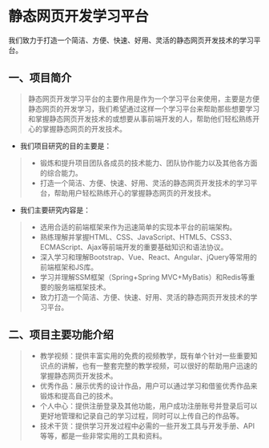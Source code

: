# 静态网页开发学习平台
我们致力于打造一个简洁、方便、快速、好用、灵活的静态网页开发技术的学习平台。
## 一、项目简介
> 静态网页开发学习平台的主要作用是作为一个学习平台来使用，主要是方便静态网页的开发学习，我们希望通过这样一个学习平台来帮助那些想要学习和掌握静态网页开发技术的或想要从事前端开发的人，帮助他们轻松熟练开心的掌握静态网页的开发技术。
- 我们项目研究的目的主要是：
>- 锻炼和提升项目团队各成员的技术能力、团队协作能力以及其他各方面的综合能力。
>- 打造一个简洁、方便、快速、好用、灵活的静态网页开发技术的学习平台，帮助用户轻松熟练开心的掌握静态网页的开发技术。
- 我们主要研究内容是：
>- 选用合适的前端框架来作为迅速简单的实现本平台的前端架构。
>- 熟练理解并掌握HTML、CSS、JavaScript、HTML5、CSS3、ECMAScript、Ajax等前端开发的重要基础知识和语法协议。
>- 深入学习和理解Bootstrap、Vue、React、Angular、jQuery等常用的前端框架和JS库。
>- 学习并理解SSM框架（Spring+Spring MVC+MyBatis）和Redis等重要的服务端框架技术。
>- 致力打造一个简洁、方便、快速、好用、灵活的静态网页开发技术的学习平台。
## 二、项目主要功能介绍
>- 教学视频：提供丰富实用的免费的视频教学，既有单个针对一些重要知识点的讲解，也有一整套完整的教学视频，可以很好的帮助用户迅速的掌握静态网页开发技术。
>- 优秀作品：展示优秀的设计作品，用户可以通过学习和借鉴优秀作品来锻炼和提高自己的技术。
>- 个人中心：提供注册登录及其他功能，用户成功注册账号并登录后可以更好地管理和记录自己的学习过程，同时可以上传自己的作品等。
>- 技术干货：提供学习开发过程中必需的一些开发工具与开发手册、API等等，都是一些非常实用的工具和资料。


